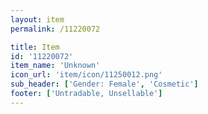 ```yaml
---
layout: item
permalink: /11220072

title: Item
id: '11220072'
item_name: 'Unknown'
icon_url: 'item/icon/11250012.png'
sub_header: ['Gender: Female', 'Cosmetic']
footer: ['Untradable, Unsellable']
---
```

